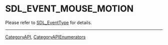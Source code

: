 # SDL_EVENT_MOUSE_MOTION

Please refer to [SDL_EventType](SDL_EventType) for details.

----
[CategoryAPI](CategoryAPI), [CategoryAPIEnumerators](CategoryAPIEnumerators)

